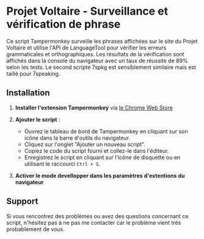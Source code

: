 # Projet Voltaire - Surveillance et vérification de phrase

Ce script Tampermonkey surveille les phrases affichées sur le site du Projet Voltaire et utilise l'API de LanguageTool pour vérifier les erreurs grammaticales et orthographiques. Les résultats de la vérification sont affichés dans la console du navigateur avec un taux de réussite de 89% selon les tests. Le second scripte 7spkg est sensiblement similaire mais est taillé pour 7speaking.

## Installation

1. **Installer l'extension Tampermonkey** via [le Chrome Web Store]([https://www.projet-voltaire.fr/](https://chromewebstore.google.com/detail/tampermonkey/))

2. **Ajouter le script** :
   - Ouvrez le tableau de bord de Tampermonkey en cliquant sur son icône dans la barre d'outils du navigateur.
   - Cliquez sur l'onglet "Ajouter un nouveau script".
   - Copiez le code du script fourni et collez-le dans l'éditeur.
   - Enregistrez le script en cliquant sur l'icône de disquette ou en utilisant le raccourci `Ctrl + S`.
3. **Activer le mode devellopper dans les paramètres d'extentions du navigateur**

## Support

Si vous rencontrez des problèmes ou avez des questions concernant ce script, n'hésitez pas à ne pas me contacter car le problème vient très probablement de vous.
